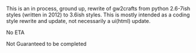 This is an in process, ground up, rewrite of gw2crafts from python 2.6-7ish styles (written in 2012) to 3.6ish styles.  This is mostly intended as a coding style rewrite and update, not necessarily a ui(html) update.  

No ETA

Not Guaranteed to be completed